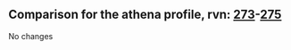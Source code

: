 ## Comparison for the athena profile, rvn: [273](https://github.com/PRO100KatYT/FortniteProfileRevisions/tree/main/profiles/athena/273%20athena.json)-[275](https://github.com/PRO100KatYT/FortniteProfileRevisions/tree/main/profiles/athena/275%20athena.json)

No changes
